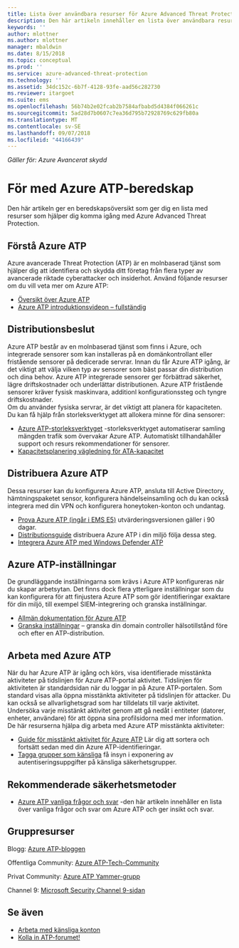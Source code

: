 ```yaml
---
title: Lista över användbara resurser för Azure Advanced Threat Protection | Microsoft Docs
description: Den här artikeln innehåller en lista över användbara resurser för Azure ATP
keywords: ''
author: mlottner
ms.author: mlottner
manager: mbaldwin
ms.date: 8/15/2018
ms.topic: conceptual
ms.prod: ''
ms.service: azure-advanced-threat-protection
ms.technology: ''
ms.assetid: 34dc152c-6b7f-4128-93fe-aad56c282730
ms.reviewer: itargoet
ms.suite: ems
ms.openlocfilehash: 56b74b2e02fcab2b7584afbabd5d4384f066261c
ms.sourcegitcommit: 5ad28d7b0607c7ea36d795b72928769c629fb80a
ms.translationtype: MT
ms.contentlocale: sv-SE
ms.lasthandoff: 09/07/2018
ms.locfileid: "44166439"
---
```

*Gäller för: Azure Avancerat skydd*



# <a name="azure-atp-readiness-guide"></a>För med Azure ATP-beredskap

Den här artikeln ger en beredskapsöversikt som ger dig en lista med resurser som hjälper dig komma igång med Azure Advanced Threat Protection. 

## <a name="understanding-azure-atp"></a>Förstå Azure ATP

Azure avancerade Threat Protection (ATP) är en molnbaserad tjänst som hjälper dig att identifiera och skydda ditt företag från flera typer av avancerade riktade cyberattacker och insiderhot. Använd följande resurser om du vill veta mer om Azure ATP: 
- [Översikt över Azure ATP](what-is-atp.md)
- [Azure ATP introduktionsvideon – fullständig](https://www.youtube.com/watch?v=KX-xpFc0sBw) 

## <a name="deployment-decisions"></a>Distributionsbeslut

Azure ATP består av en molnbaserad tjänst som finns i Azure, och integrerade sensorer som kan installeras på en domänkontrollant eller fristående sensorer på dedicerade servrar. Innan du får Azure ATP igång, är det viktigt att välja vilken typ av sensorer som bäst passar din distribution och dina behov. Azure ATP integrerade sensorer ger förbättrad säkerhet, lägre driftskostnader och underlättar distributionen. Azure ATP fristående sensorer kräver fysisk maskinvara, additionl konfigurationssteg och tyngre driftskostnader. <br>Om du använder fysiska servrar, är det viktigt att planera för kapaciteten. Du kan få hjälp från storleksverktyget att allokera minne för dina sensorer: 
- [Azure ATP-storleksverktyget](http://aka.ms/aatpsizingtool) -storleksverktyget automatiserar samling mängden trafik som övervakar Azure ATP. Automatiskt tillhandahåller support och resurs rekommendationer för sensorer. 
- [Kapacitetsplanering vägledning för ATA-kapacitet](atp-capacity-planning.md)

## <a name="deploy-azure-atp"></a>Distribuera Azure ATP

Dessa resurser kan du konfigurera Azure ATP, ansluta till Active Directory, hämtningspaketet sensor, konfigurera händelseinsamling och du kan också integrera med din VPN och konfigurera honeytoken-konton och undantag. 
- [Prova Azure ATP (ingår i EMS E5)](http://aka.ms/aatptrial) utvärderingsversionen gäller i 90 dagar.
- [Distributionsguide](install-atp-step1.md) distribuera Azure ATP i din miljö följa dessa steg.
- [Integrera Azure ATP med Windows Defender ATP](integrate-wd-atp.md)

## <a name="azure-atp-settings"></a>Azure ATP-inställningar

De grundläggande inställningarna som krävs i Azure ATP konfigureras när du skapar arbetsytan. Det finns dock flera ytterligare inställningar som du kan konfigurera för att finjustera Azure ATP som gör identifieringar exaktare för din miljö, till exempel SIEM-integrering och granska inställningar. 

- [Allmän dokumentation för Azure ATP](what-is-atp.md)
- [Granska inställningar](https://blogs.technet.microsoft.com/positivesecurity/2017/08/18/ata-auditing-auditpol-advanced-audit-settings-enforcement-lightweight-gateway-service-discovery/) – granska din domain controller hälsotillstånd före och efter en ATP-distribution. 

## <a name="work-with-azure-atp"></a>Arbeta med Azure ATP

När du har Azure ATP är igång och körs, visa identifierade misstänkta aktiviteter på tidslinjen för Azure ATP-portal aktivitet. Tidslinjen för aktiviteten är standardsidan när du loggar in på Azure ATP-portalen. Som standard visas alla öppna misstänkta aktiviteter på tidslinjen för attacker. Du kan också se allvarlighetsgrad som har tilldelats till varje aktivitet. Undersöka varje misstänkt aktivitet genom att gå nedåt i entiteter (datorer, enheter, användare) för att öppna sina profilsidorna med mer information. De här resurserna hjälpa dig arbeta med Azure ATP misstänkta aktiviteter: 

- [Guide för misstänkt aktivitet för Azure ATP](suspicious-activity-guide.md) Lär dig att sortera och fortsätt sedan med din Azure ATP-identifieringar.
- [Tagga grupper som känsliga](sensitive-accounts.md) få insyn i exponering av autentiseringsuppgifter på känsliga säkerhetsgrupper.

## <a name="security-best-practices"></a>Rekommenderade säkerhetsmetoder

- [Azure ATP vanliga frågor och svar](atp-technical-faq.md) -den här artikeln innehåller en lista över vanliga frågor och svar om Azure ATP och ger insikt och svar. 

## <a name="community-resources"></a>Gruppresurser

Blogg: [Azure ATP-bloggen](https://aka.ms/aatpblog)

Offentliga Community: [Azure ATP-Tech-Community](https://aka.ms/AatpCom)

Privat Community: [Azure ATP Yammer-grupp](https://www.yammer.com/azureadvisors/#/threads/inGroup?type=in_group&feedId=9386893&view=all)

Channel 9: [Microsoft Security Channel 9-sidan](https://channel9.msdn.com/Shows/Microsoft-Security/)



## <a name="see-also"></a>Se även

- [Arbeta med känsliga konton](sensitive-accounts.md)
- [Kolla in ATP-forumet!](https://aka.ms/azureatpcommunity)